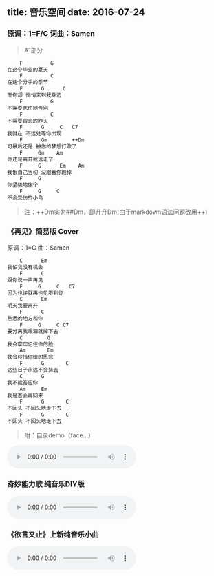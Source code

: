 title: 音乐空间
date: 2016-07-24
---

### 原调：1=F/C 词曲：Samen

>A1部分

```bash
    F         G     
在这个毕业的夏天
    F         C		
在这个分手的季节
    F	   G      C
而你却 悄悄来到我身边
    F         G
不需要悲伤地告别
    F         C
不需要留恋的昨天
    F      G     C   C7  
我就在 不远处等你出现
    F      Gm        ++Dm
可最后还是 被你的梦想打败了
    F     Gm    Am
你还是离开我远走了
    F     G      Em    Am
我恨自己当初 没跟着你跑掉
    F     G   
你坚强地像个 
    F     G     C
不会受伤的小鸟
```
>注：++Dm实为##Dm，即升升Dm(由于markdown语法问题改用++)



### 《再见》简易版 Cover  

原调：1=C  曲：Samen

```bash
    C      Em
我怕我没有机会
    F      C
跟你说一声再见
    F     G     C   C7
因为也许就再也见不到你
    C      Em
明天我要离开
    F      C
熟悉的地方和你
    F     G     C C7
要分离我眼泪就掉下去
    C        G
我会牢牢记住你的脸
    Am       Em
我会珍惜你给的思念
    F      G       C
这些日子永远不会抹去
    C      G
我不能答应你
    Am     Em
我是否会再回来
    F      G       C
不回头 不回头地走下去
    F      G       C
不回头 不回头地走下去 
```

>附：自录demo（face...）

<audio controls height="100" width="100">
  <source src="../../music/goodbye.mp3" type="audio/mpeg">
  <embed height="50" width="100" src="../../music/goodbye.mp3">
</audio>


### 奇妙能力歌 纯音乐DIY版
<audio controls height="100" width="100">
  <source src="../../music/magicpowersong.mp3" type="audio/mpeg">
  <embed height="50" width="100" src="../../music/magicpowersong.mp3">
</audio>

### 《欲言又止》上新纯音乐小曲 
<audio controls height="100" width="100">
  <source src="../../music/yuyanyouzhi.mp3" type="audio/mpeg">
  <embed height="50" width="100" src="../../music/yuyanyouzhi.mp3">
</audio>
